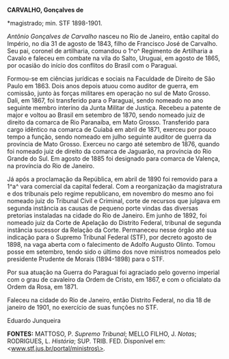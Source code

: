 **CARVALHO, Gonçalves de**

\*magistrado; min. STF 1898-1901.

*Antônio Gonçalves de Carvalho* nasceu no Rio de Janeiro, então capital
do Império, no dia 31 de agosto de 1843, filho de Francisco José de
Carvalho. Seu pai, coronel de artilharia, comandou o 1^o^ Regimento de
Artilharia a Cavalo e faleceu em combate na vila do Salto, Uruguai, em
agosto de 1865, por ocasião do início dos conflitos do Brasil com o
Paraguai.

Formou-se em ciências jurídicas e sociais na Faculdade de Direito de São
Paulo em 1863. Dois anos depois atuou como auditor de guerra, em
comissão, junto às forças militares em operação no sul de Mato Grosso.
Dali, em 1867, foi transferido para o Paraguai, sendo nomeado no ano
seguinte membro interino da Junta Militar de Justiça. Recebeu a patente
de major e voltou ao Brasil em setembro de 1870, sendo nomeado juiz de
direito da comarca de Rio Paranaíba, em Mato Grosso. Transferido para
cargo idêntico na comarca de Cuiabá em abril de 1871, exerceu por pouco
tempo a função, sendo nomeado em julho seguinte auditor de guerra da
província de Mato Grosso. Exerceu no cargo até setembro de 1876, quando
foi nomeado juiz de direito da comarca de Jaguarão, na província do Rio
Grande do Sul. Em agosto de 1885 foi designado para comarca de Valença,
na província do Rio de Janeiro.

Já após a proclamação da República, em abril de 1890 foi removido para a
1^a^ vara comercial da capital federal. Com a reorganização da
magistratura e dos tribunais pelo regime republicano, em novembro do
mesmo ano foi nomeado juiz do Tribunal Civil e Criminal, corte de
recursos que julgava em segunda instância as causas de pequeno porte
vindas das diversas pretorias instaladas na cidade do Rio de Janeiro. Em
junho de 1892, foi nomeado juiz da Corte de Apelação do Distrito
Federal, tribunal de segunda instância sucessor da Relação da Corte.
Permaneceu nesse órgão até sua indicação para o Supremo Tribunal Federal
(STF), por decreto agosto de 1898, na vaga aberta com o falecimento de
Adolfo Augusto Olinto. Tomou posse em setembro, tendo sido o último dos
nove ministros nomeados pelo presidente Prudente de Morais (1894-1898)
para o STF.

Por sua atuação na Guerra do Paraguai foi agraciado pelo governo
imperial com o grau de cavaleiro da Ordem de Cristo, em 1867, e com o
oficialato da Ordem da Rosa, em 1871.

Faleceu na cidade do Rio de Janeiro, então Distrito Federal, no dia 18
de janeiro de 1901, no exercício de suas funções no STF.

Eduardo Junqueira

**FONTES:** MATTOSO, P. *Supremo Tribunal*; MELLO FILHO, J. *Notas*;
RODRIGUES, L. *História*; SUP. TRIB. FED. Disponível em:
\<www.stf.jus.br/portal/ministros\>*.*
